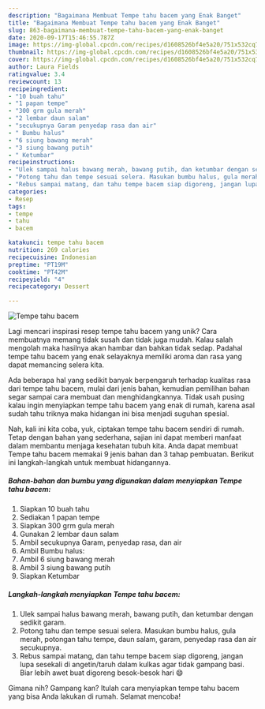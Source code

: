 ```yaml
---
description: "Bagaimana Membuat Tempe tahu bacem yang Enak Banget"
title: "Bagaimana Membuat Tempe tahu bacem yang Enak Banget"
slug: 863-bagaimana-membuat-tempe-tahu-bacem-yang-enak-banget
date: 2020-09-17T15:46:55.787Z
image: https://img-global.cpcdn.com/recipes/d1608526bf4e5a20/751x532cq70/tempe-tahu-bacem-foto-resep-utama.jpg
thumbnail: https://img-global.cpcdn.com/recipes/d1608526bf4e5a20/751x532cq70/tempe-tahu-bacem-foto-resep-utama.jpg
cover: https://img-global.cpcdn.com/recipes/d1608526bf4e5a20/751x532cq70/tempe-tahu-bacem-foto-resep-utama.jpg
author: Laura Fields
ratingvalue: 3.4
reviewcount: 13
recipeingredient:
- "10 buah tahu"
- "1 papan tempe"
- "300 grm gula merah"
- "2 lembar daun salam"
- "secukupnya Garam penyedap rasa dan air"
- " Bumbu halus"
- "6 siung bawang merah"
- "3 siung bawang putih"
- " Ketumbar"
recipeinstructions:
- "Ulek sampai halus bawang merah, bawang putih, dan ketumbar dengan sedikit garam."
- "Potong tahu dan tempe sesuai selera. Masukan bumbu halus, gula merah, potongan tahu tempe, daun salam, garam, penyedap rasa dan air secukupnya."
- "Rebus sampai matang, dan tahu tempe bacem siap digoreng, jangan lupa sesekali di angetin/taruh dalam kulkas agar tidak gampang basi. Biar lebih awet buat digoreng besok-besok hari 😄"
categories:
- Resep
tags:
- tempe
- tahu
- bacem

katakunci: tempe tahu bacem 
nutrition: 269 calories
recipecuisine: Indonesian
preptime: "PT19M"
cooktime: "PT42M"
recipeyield: "4"
recipecategory: Dessert

---
```



![Tempe tahu bacem](https://img-global.cpcdn.com/recipes/d1608526bf4e5a20/751x532cq70/tempe-tahu-bacem-foto-resep-utama.jpg)

Lagi mencari inspirasi resep tempe tahu bacem yang unik? Cara membuatnya memang tidak susah dan tidak juga mudah. Kalau salah mengolah maka hasilnya akan hambar dan bahkan tidak sedap. Padahal tempe tahu bacem yang enak selayaknya memiliki aroma dan rasa yang dapat memancing selera kita.



Ada beberapa hal yang sedikit banyak berpengaruh terhadap kualitas rasa dari tempe tahu bacem, mulai dari jenis bahan, kemudian pemilihan bahan segar sampai cara membuat dan menghidangkannya. Tidak usah pusing kalau ingin menyiapkan tempe tahu bacem yang enak di rumah, karena asal sudah tahu triknya maka hidangan ini bisa menjadi suguhan spesial.


Nah, kali ini kita coba, yuk, ciptakan tempe tahu bacem sendiri di rumah. Tetap dengan bahan yang sederhana, sajian ini dapat memberi manfaat dalam membantu menjaga kesehatan tubuh kita. Anda dapat membuat Tempe tahu bacem memakai 9 jenis bahan dan 3 tahap pembuatan. Berikut ini langkah-langkah untuk membuat hidangannya.

<!--inarticleads1-->

##### Bahan-bahan dan bumbu yang digunakan dalam menyiapkan Tempe tahu bacem:

1. Siapkan 10 buah tahu
1. Sediakan 1 papan tempe
1. Siapkan 300 grm gula merah
1. Gunakan 2 lembar daun salam
1. Ambil secukupnya Garam, penyedap rasa, dan air
1. Ambil  Bumbu halus:
1. Ambil 6 siung bawang merah
1. Ambil 3 siung bawang putih
1. Siapkan  Ketumbar




<!--inarticleads2-->

##### Langkah-langkah menyiapkan Tempe tahu bacem:

1. Ulek sampai halus bawang merah, bawang putih, dan ketumbar dengan sedikit garam.
1. Potong tahu dan tempe sesuai selera. Masukan bumbu halus, gula merah, potongan tahu tempe, daun salam, garam, penyedap rasa dan air secukupnya.
1. Rebus sampai matang, dan tahu tempe bacem siap digoreng, jangan lupa sesekali di angetin/taruh dalam kulkas agar tidak gampang basi. Biar lebih awet buat digoreng besok-besok hari 😄




Gimana nih? Gampang kan? Itulah cara menyiapkan tempe tahu bacem yang bisa Anda lakukan di rumah. Selamat mencoba!
